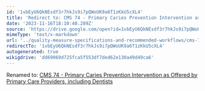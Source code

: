 ```yaml
---
id: '1vbEyU6QkNEsdf3r7hkJs9i7pQWoUK9a6T1zKkU5cXL4'
title: 'Redirect to: CMS 74 - Primary Caries Prevention Intervention as Offered by Primary Care Providers, including Dentists'
date: '2023-11-16T18:10:40.289Z'
source: 'https://drive.google.com/open?id=1vbEyU6QkNEsdf3r7hkJs9i7pQWoUK9a6T1zKkU5cXL4'
mimeType: 'text/x-markdown'
url: '../quality-measure-specifications-and-recommended-workflows/cms-74-primary-caries-prevention-intervention-as-offered-by-primary-care-providers-including-dentists.md'
redirectTo: '1vbEyU6QkNEsdf3r7hkJs9i7pQWoUK9a6T1zKkU5cXL4'
autogenerated: true
wikigdrive: 'dd69069d725fca5f553df7ded62e130a49d49ca6'
---
```

Renamed to: [CMS 74 - Primary Caries Prevention Intervention as Offered by Primary Care Providers, including Dentists](../quality-measure-specifications-and-recommended-workflows/cms-74-primary-caries-prevention-intervention-as-offered-by-primary-care-providers-including-dentists.md)

